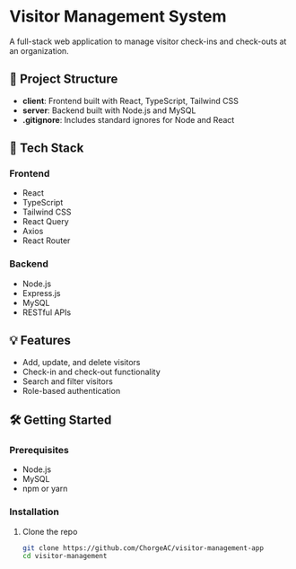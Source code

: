 # Visitor Management System

A full-stack web application to manage visitor check-ins and check-outs at an organization.

## 📁 Project Structure

- **client**: Frontend built with React, TypeScript, Tailwind CSS
- **server**: Backend built with Node.js and MySQL
- **.gitignore**: Includes standard ignores for Node and React

## 🚀 Tech Stack

### Frontend
- React
- TypeScript
- Tailwind CSS
- React Query
- Axios
- React Router

### Backend
- Node.js
- Express.js
- MySQL
- RESTful APIs

## 💡 Features

- Add, update, and delete visitors
- Check-in and check-out functionality
- Search and filter visitors
- Role-based authentication

## 🛠️ Getting Started

### Prerequisites

- Node.js
- MySQL
- npm or yarn

### Installation

1. Clone the repo

   ```bash
   git clone https://github.com/ChorgeAC/visitor-management-app
   cd visitor-management
